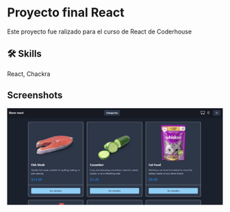 # Proyecto final React
Este proyecto fue ralizado para el curso de React de Coderhouse


## 🛠 Skills
React, Chackra


## Screenshots

![App Screenshot](https://github.com/Facundosegovia01/ReactJS-1/blob/final/ecomerce.png?raw=true)


